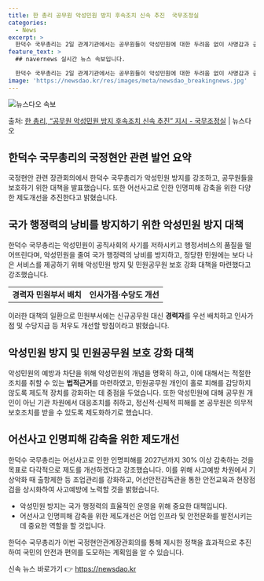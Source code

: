 ```yaml
---
title: 한 총리 공무원 악성민원 방지 후속조치 신속 추진  국무조정실
categories:
  - News
excerpt: >
  한덕수 국무총리는 2일 관계기관에서는 공무원들이 악성민원에 대한 두려움 없이 사명감과 긍지를 가지고 일할 수…
feature_text: >
  ## navernews 실시간 뉴스 속보입니다.

  한덕수 국무총리는 2일 관계기관에서는 공무원들이 악성민원에 대한 두려움 없이 사명감과 긍지를 가지고 일할 수…
image: 'https://newsdao.kr/res/images/meta/newsdao_breakingnews.jpg'
---
```


![뉴스다오 속보](https://newsdao.kr/res/images/meta/newsdao_breakingnews.jpg)

<p>출처: <a href="https://newsdao.kr/3723" rel="dofollow">한 총리, “공무원 악성민원 방지 후속조치 신속 추진” 지시  - 국무조정실</a> | 뉴스다오</p>

<h2 data-ke-size="size26">한덕수 국무총리의 국정현안 관련 발언 요약</h2>
<p data-ke-size="size16">국정현안 관련 장관회의에서 한덕수 국무총리가 악성민원 방지를 강조하고, 공무원들을 보호하기 위한 대책을 발표했습니다. 또한 어선사고로 인한 인명피해 감축을 위한 다양한 제도개선을 추진한다고 밝혔습니다.</p>

<h2 data-ke-size="size26">국가 행정력의 낭비를 방지하기 위한 악성민원 방지 대책</h2>
<p data-ke-size="size16">한덕수 국무총리는 악성민원이 공직사회의 사기를 저하시키고 행정서비스의 품질을 떨어뜨린다며, 악성민원을 줄여 국가 행정력의 낭비를 방지하고, 정당한 민원에는 보다 나은 서비스를 제공하기 위해 악성민원 방지 및 민원공무원 보호 강화 대책을 마련했다고 강조했습니다.</p>
<table>
	<tr>
		<td style="text-align: center; height: 17px;"><b>경력자 민원부서 배치</b></td>
		<td style="text-align: center; height: 17px;"><b>인사가점·수당도 개선</b></td>
	</tr>
</table>
<p data-ke-size="size16">이러한 대책의 일환으로 민원부서에는 신규공무원 대신 <b>경력자</b>를 우선 배치하고 인사가점 및 수당지급 등 처우도 개선할 방침이라고 밝혔습니다.</p>

<h2 data-ke-size="size26">악성민원 방지 및 민원공무원 보호 강화 대책</h2>
<p data-ke-size="size16">악성민원의 예방과 차단을 위해 악성민원의 개념을 명확히 하고, 이에 대해서는 적절한 조치를 취할 수 있는 <b>법적근거</b>를 마련하였고, 민원공무원 개인이 홀로 피해를 감당하지 않도록 제도적 장치를 강화하는 데 중점을 두었습니다. 또한 악성민원에 대해 공무원 개인이 아닌 기관 차원에서 대응조치를 취하고, 정신적·신체적 피해를 본 공무원은 의무적 보호조치를 받을 수 있도록 제도화하기로 했습니다.</p>

<h2 data-ke-size="size26">어선사고 인명피해 감축을 위한 제도개선</h2>
<p data-ke-size="size16">한덕수 국무총리는 어선사고로 인한 인명피해를 2027년까지 30% 이상 감축하는 것을 목표로 다각적으로 제도를 개선하겠다고 강조했습니다. 이를 위해 사고예방 차원에서 기상악화 때 출항제한 등 조업관리를 강화하고, 어선안전감독관을 통한 안전교육과 현장점검을 상시화하여 사고예방에 노력할 것을 밝혔습니다.</p>
<ul>
	<li>악성민원 방지는 국가 행정력의 효율적인 운영을 위해 중요한 대책입니다.</li>
	<li>어선사고 인명피해 감축을 위한 제도개선은 어업 인프라 및 안전문화를 발전시키는 데 중요한 역할을 할 것입니다.</li>
</ul>
<p data-ke-size="size16">한덕수 국무총리가 이번 국정현안관계장관회의를 통해 제시한 정책을 효과적으로 추진하여 국민의 안전과 편의를 도모하는 계획임을 알 수 있습니다.</p> 

신속 뉴스 바로가기 👉 <a href="https://newsdao.kr" rel="dofollow">https://newsdao.kr</a>


